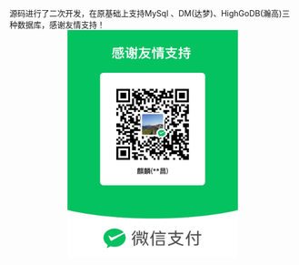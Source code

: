 源码进行了二次开发，在原基础上支持MySql 、DM(达梦)、HighGoDB(瀚高)三种数据库，感谢友情支持！
<img style="display:block;margin:0 auto;" src="https://github.com/zzccctv/kong/blob/master/WechatIMG555.jpg" width="300" height="400">
